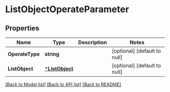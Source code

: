 # ListObjectOperateParameter

## Properties
Name | Type | Description | Notes
------------ | ------------- | ------------- | -------------
**OperateType** | **string** |  | [optional] [default to null]
**ListObject** | [***ListObject**](ListObject.md) |  | [optional] [default to null]

[[Back to Model list]](../README.md#documentation-for-models) [[Back to API list]](../README.md#documentation-for-api-endpoints) [[Back to README]](../README.md)


